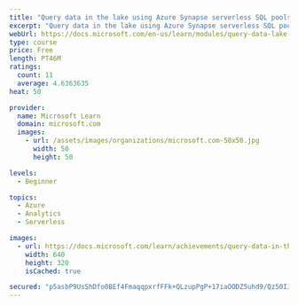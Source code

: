 ```yaml
---
title: "Query data in the lake using Azure Synapse serverless SQL pools"
excerpt: "Query data in the lake using Azure Synapse serverless SQL pools"
webUrl: https://docs.microsoft.com/en-us/learn/modules/query-data-lake-using-azure-synapse-serverless-sql-pools/
type: course
price: Free
length: PT46M
ratings:
  count: 11
  average: 4.6363635
heat: 50

provider:
  name: Microsoft Learn
  domain: microsoft.com
  images:
    - url: /assets/images/organizations/microsoft.com-50x50.jpg
      width: 50
      height: 50

levels:
  - Beginner

topics:
  - Azure
  - Analytics
  - Serverless

images:
  - url: https://docs.microsoft.com/learn/achievements/query-data-in-the-lake-using-azure-synapse-serverless-sql-pools-social.png
    width: 640
    height: 320
    isCached: true

secured: "p5asbP9UsShDfo0BEf4FmaqqpxrfFFk+QLzupPgP+17iaOODZ5uhd9/Qz50IJwt+Tl5AETmb5AJgYV3O8N0jkFSWxMLwA4NBwI3OT33IITWtIn0VpRZCVtaicz/R3mmlYkX54j2Dq8CNsgDFnfrFLLzoVBLJ4EV//LMz0zZga4Pfm9LCzOLHCJRkFQ26/e54r6RI4xdrYtWFlZsv0gthfErtLZ0PsMviqxNfPk1XzaokEcgGve6aFJYpMYwquQQEtAASJMuLpcIDEZJXTBK2qlMwgHSIPWGSeOPyhq54jB5Rm2rIFk9cV9qZmfYlcYWhpAZW/UTwvSKOIJKf/fmt0mV+gfQLSf6AGxrjgs+lnfWZByxS1UP3bCNMhCJNlqUmmLZp2kKn26hdMoBR34qde7V1ohjy6ouHH3XdBmZjpcw=;NE/yC1uNNYK4iV5Z8UdgcA=="
---
```


